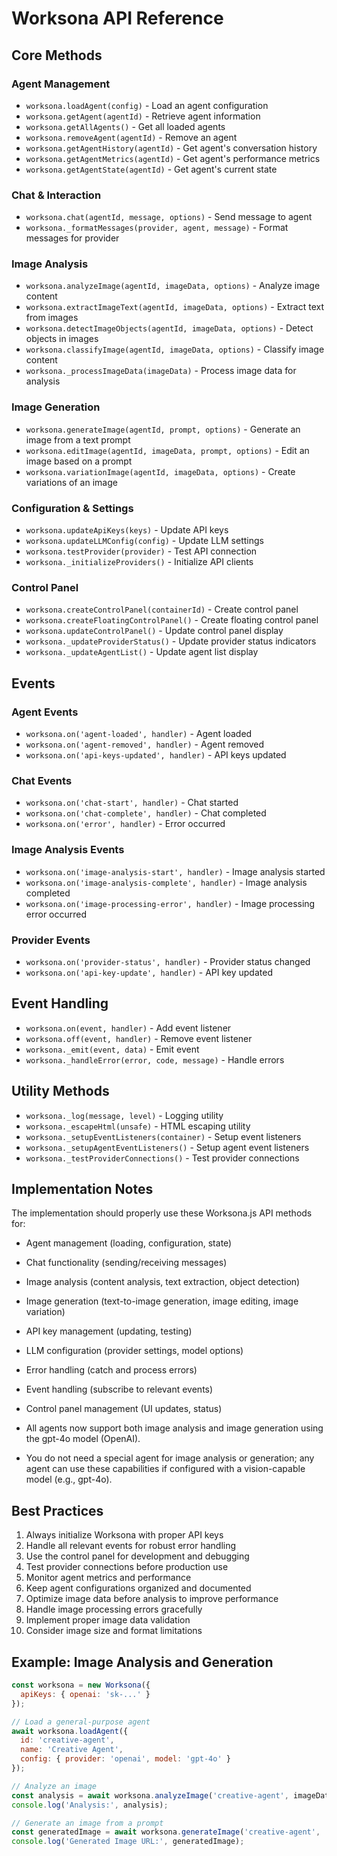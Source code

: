 # Worksona API Reference

## Core Methods

### Agent Management
- `worksona.loadAgent(config)` - Load an agent configuration
- `worksona.getAgent(agentId)` - Retrieve agent information
- `worksona.getAllAgents()` - Get all loaded agents
- `worksona.removeAgent(agentId)` - Remove an agent
- `worksona.getAgentHistory(agentId)` - Get agent's conversation history
- `worksona.getAgentMetrics(agentId)` - Get agent's performance metrics
- `worksona.getAgentState(agentId)` - Get agent's current state

### Chat & Interaction
- `worksona.chat(agentId, message, options)` - Send message to agent
- `worksona._formatMessages(provider, agent, message)` - Format messages for provider

### Image Analysis
- `worksona.analyzeImage(agentId, imageData, options)` - Analyze image content
- `worksona.extractImageText(agentId, imageData, options)` - Extract text from images
- `worksona.detectImageObjects(agentId, imageData, options)` - Detect objects in images
- `worksona.classifyImage(agentId, imageData, options)` - Classify image content
- `worksona._processImageData(imageData)` - Process image data for analysis

### Image Generation
- `worksona.generateImage(agentId, prompt, options)` - Generate an image from a text prompt
- `worksona.editImage(agentId, imageData, prompt, options)` - Edit an image based on a prompt
- `worksona.variationImage(agentId, imageData, options)` - Create variations of an image

### Configuration & Settings
- `worksona.updateApiKeys(keys)` - Update API keys
- `worksona.updateLLMConfig(config)` - Update LLM settings
- `worksona.testProvider(provider)` - Test API connection
- `worksona._initializeProviders()` - Initialize API clients

### Control Panel
- `worksona.createControlPanel(containerId)` - Create control panel
- `worksona.createFloatingControlPanel()` - Create floating control panel
- `worksona.updateControlPanel()` - Update control panel display
- `worksona._updateProviderStatus()` - Update provider status indicators
- `worksona._updateAgentList()` - Update agent list display

## Events

### Agent Events
- `worksona.on('agent-loaded', handler)` - Agent loaded
- `worksona.on('agent-removed', handler)` - Agent removed
- `worksona.on('api-keys-updated', handler)` - API keys updated

### Chat Events
- `worksona.on('chat-start', handler)` - Chat started
- `worksona.on('chat-complete', handler)` - Chat completed
- `worksona.on('error', handler)` - Error occurred

### Image Analysis Events
- `worksona.on('image-analysis-start', handler)` - Image analysis started
- `worksona.on('image-analysis-complete', handler)` - Image analysis completed
- `worksona.on('image-processing-error', handler)` - Image processing error occurred

### Provider Events
- `worksona.on('provider-status', handler)` - Provider status changed
- `worksona.on('api-key-update', handler)` - API key updated

## Event Handling
- `worksona.on(event, handler)` - Add event listener
- `worksona.off(event, handler)` - Remove event listener
- `worksona._emit(event, data)` - Emit event
- `worksona._handleError(error, code, message)` - Handle errors

## Utility Methods
- `worksona._log(message, level)` - Logging utility
- `worksona._escapeHtml(unsafe)` - HTML escaping utility
- `worksona._setupEventListeners(container)` - Setup event listeners
- `worksona._setupAgentEventListeners()` - Setup agent event listeners
- `worksona._testProviderConnections()` - Test provider connections

## Implementation Notes
The implementation should properly use these Worksona.js API methods for:
- Agent management (loading, configuration, state)
- Chat functionality (sending/receiving messages)
- Image analysis (content analysis, text extraction, object detection)
- Image generation (text-to-image generation, image editing, image variation)
- API key management (updating, testing)
- LLM configuration (provider settings, model options)
- Error handling (catch and process errors)
- Event handling (subscribe to relevant events)
- Control panel management (UI updates, status)

- All agents now support both image analysis and image generation using the gpt-4o model (OpenAI).
- You do not need a special agent for image analysis or generation; any agent can use these capabilities if configured with a vision-capable model (e.g., gpt-4o).

## Best Practices
1. Always initialize Worksona with proper API keys
2. Handle all relevant events for robust error handling
3. Use the control panel for development and debugging
4. Test provider connections before production use
5. Monitor agent metrics and performance
6. Keep agent configurations organized and documented
7. Optimize image data before analysis to improve performance
8. Handle image processing errors gracefully
9. Implement proper image data validation
10. Consider image size and format limitations

## Example: Image Analysis and Generation

```js
const worksona = new Worksona({
  apiKeys: { openai: 'sk-...' }
});

// Load a general-purpose agent
await worksona.loadAgent({
  id: 'creative-agent',
  name: 'Creative Agent',
  config: { provider: 'openai', model: 'gpt-4o' }
});

// Analyze an image
const analysis = await worksona.analyzeImage('creative-agent', imageData);
console.log('Analysis:', analysis);

// Generate an image from a prompt
const generatedImage = await worksona.generateImage('creative-agent', 'A futuristic cityscape at sunset');
console.log('Generated Image URL:', generatedImage);
```